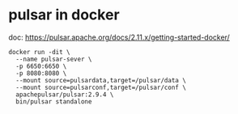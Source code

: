 # pulsar in docker
doc: https://pulsar.apache.org/docs/2.11.x/getting-started-docker/
```shell    
docker run -dit \
  --name pulsar-sever \
  -p 6650:6650 \
  -p 8080:8080 \
  --mount source=pulsardata,target=/pulsar/data \
  --mount source=pulsarconf,target=/pulsar/conf \
  apachepulsar/pulsar:2.9.4 \
  bin/pulsar standalone
